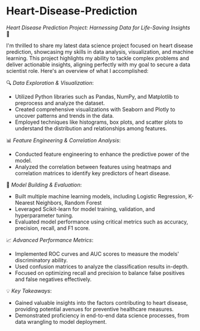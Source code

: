 # Heart-Disease-Prediction

*Heart Disease Prediction Project: Harnessing Data for Life-Saving Insights* 🚀

I'm thrilled to share my latest data science project focused on heart disease prediction, showcasing my skills in data analysis, visualization, and machine learning. This project highlights my ability to tackle complex problems and deliver actionable insights, aligning perfectly with my goal to secure a data scientist role. Here's an overview of what I accomplished:

🔍 *Data Exploration & Visualization*:
- Utilized Python libraries such as Pandas, NumPy, and Matplotlib to preprocess and analyze the dataset.
- Created comprehensive visualizations with Seaborn and Plotly to uncover patterns and trends in the data.
- Employed techniques like histograms, box plots, and scatter plots to understand the distribution and relationships among features.

📊 *Feature Engineering & Correlation Analysis*:
- Conducted feature engineering to enhance the predictive power of the model.
- Analyzed the correlation between features using heatmaps and correlation matrices to identify key predictors of heart disease.

🧠 *Model Building & Evaluation*:
- Built multiple machine learning models, including Logistic Regression, K-Nearest Neighbors, Random Forest
- Leveraged Scikit-learn for model training, validation, and hyperparameter tuning.
- Evaluated model performance using critical metrics such as accuracy, precision, recall, and F1 score.

📈 *Advanced Performance Metrics*:
- Implemented ROC curves and AUC scores to measure the models' discriminatory ability.
- Used confusion matrices to analyze the classification results in-depth.
- Focused on optimizing recall and precision to balance false positives and false negatives effectively.

💡 *Key Takeaways*:
- Gained valuable insights into the factors contributing to heart disease, providing potential avenues for preventive healthcare measures.
- Demonstrated proficiency in end-to-end data science processes, from data wrangling to model deployment.
